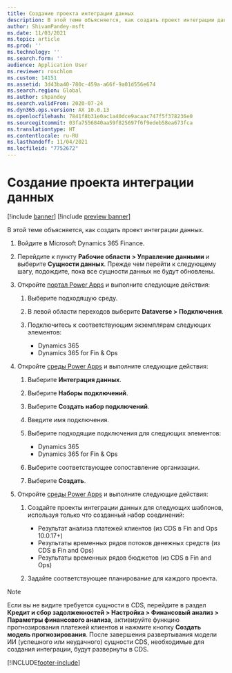 ```yaml
---
title: Создание проекта интеграции данных
description: В этой теме объясняется, как создать проект интеграции данных.
author: ShivamPandey-msft
ms.date: 11/03/2021
ms.topic: article
ms.prod: ''
ms.technology: ''
ms.search.form: ''
audience: Application User
ms.reviewer: roschlom
ms.custom: 14151
ms.assetid: 3d43ba40-780c-459a-a66f-9a01d556e674
ms.search.region: Global
ms.author: shpandey
ms.search.validFrom: 2020-07-24
ms.dyn365.ops.version: AX 10.0.13
ms.openlocfilehash: 7841f8b31e0ac1a40dce9acaac747f5f378236e0
ms.sourcegitcommit: 03fa7556840aa59f825697f6f9edeb58ea673fca
ms.translationtype: HT
ms.contentlocale: ru-RU
ms.lasthandoff: 11/04/2021
ms.locfileid: "7752672"
---
```

# <a name="create-a-data-integration-project"></a>Создание проекта интеграции данных

[!include [banner](../includes/banner.md)]
[!include [preview banner](../includes/preview-banner.md)]

В этой теме объясняется, как создать проект интеграции данных.

1. Войдите в Microsoft Dynamics 365 Finance.
2. Перейдите к пункту **Рабочие области \> Управление данными** и выберите **Сущности данных**. Прежде чем перейти к следующему шагу, подождите, пока все сущности данных не будут обновлены.
3. Откройте [портал Power Apps](https://make.powerapps.com/) и выполните следующие действия:

    1. Выберите подходящую среду.
    2. В левой области переходов выберите **Dataverse \> Подключения**.
    3. Подключитесь к соответствующим экземплярам следующих элементов:

        - Dynamics 365
        - Dynamics 365 for Fin & Ops

4. Откройте [среды Power Apps](https://admin.powerapps.com/environments) и выполните следующие действия:

    1. Выберите **Интеграция данных**.
    2. Выберите **Наборы подключений**.
    3. Выберите **Создать набор подключений**.
    4. Введите имя подключения.
    5. Выберите подходящие подключения для следующих элементов:

        - Dynamics 365
        - Dynamics 365 for Fin & Ops

    6. Выберите соответствующее сопоставление организации.
    7. Выберите **Создать**.

5. Откройте [среды Power Apps](https://admin.powerapps.com/environments) и выполните следующие действия:  

    1. Создайте проекты интеграции данных для следующих шаблонов, используя только что созданный набор соединений:

        - Результат анализа платежей клиентов (из CDS в Fin and Ops 10.0.17+)
        - Результаты временных рядов потоков денежных средств (из CDS в Fin and Ops)
        - Результаты временных рядов бюджетов (из CDS в Fin and Ops)

    2. Задайте соответствующее планирование для каждого проекта.

> [!NOTE]
> Если вы не видите требуется сущности в CDS, перейдите в раздел **Кредит и сбор задолженностей > Настройка > Финансовый анализ > Параметры финансового анализа**, активируйте функцию прогнозирования платежей клиентов и нажмите кнопку **Создать модель прогнозирования**. После завершения развертывания модели ИИ (успешного или неудачного) сущности CDS, необходимые для создания интеграции, будут развернуты в CDS.

[!INCLUDE[footer-include](../../includes/footer-banner.md)]
